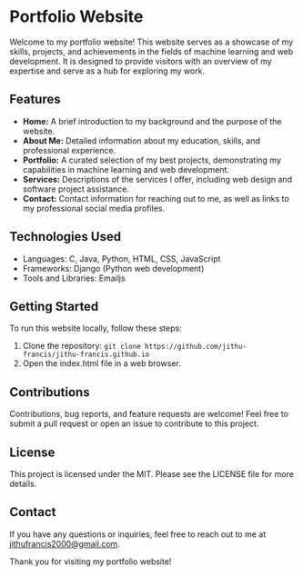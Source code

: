 # Portfolio Website

Welcome to my portfolio website! This website serves as a showcase of my skills, projects, and achievements in the fields of machine learning and web development. It is designed to provide visitors with an overview of my expertise and serve as a hub for exploring my work.

## Features

- **Home:** A brief introduction to my background and the purpose of the website.
- **About Me:** Detailed information about my education, skills, and professional experience.
- **Portfolio:** A curated selection of my best projects, demonstrating my capabilities in machine learning and web development.
- **Services:** Descriptions of the services I offer, including web design and software project assistance.
- **Contact:** Contact information for reaching out to me, as well as links to my professional social media profiles.

## Technologies Used

- Languages: C, Java, Python, HTML, CSS, JavaScript
- Frameworks: Django (Python web development)
- Tools and Libraries: Emailjs

## Getting Started

To run this website locally, follow these steps:

1. Clone the repository: `git clone https://github.com/jithu-francis/jithu-francis.github.io`
2. Open the index.html file in a web browser.

## Contributions

Contributions, bug reports, and feature requests are welcome! Feel free to submit a pull request or open an issue to contribute to this project.

## License

This project is licensed under the MIT. Please see the LICENSE file for more details.

## Contact

If you have any questions or inquiries, feel free to reach out to me at jithufrancis2000@gmail.com.

Thank you for visiting my portfolio website!


